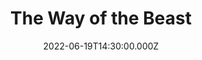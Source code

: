 ---
video:
  type: vimeo
  id: 722039387
speaker:
  permalink: bart-wilkins
  name: Bart Wilkins
title: The Way of the Beast
image: https://i.imgur.com/kBZMmH8.png
date: 2022-06-19T14:30:00.000Z
series: "666"
---